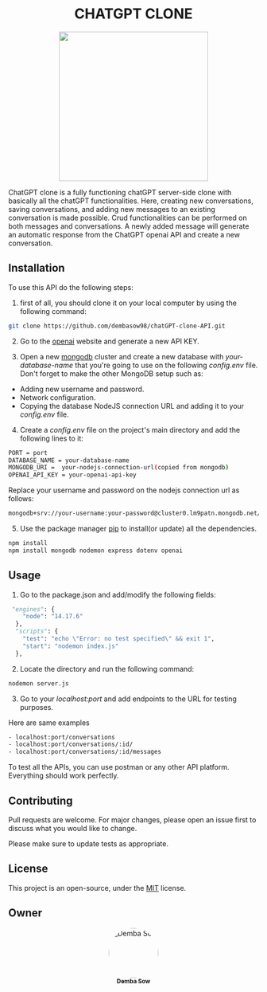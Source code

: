 <h1 align="center"> CHATGPT CLONE </h1>


<p align="center">
  <img src="https://s.yimg.com/ny/api/res/1.2/j53b_lnzVOKipwrf71ilig--/YXBwaWQ9aGlnaGxhbmRlcjt3PTY0MDtoPTM3Nw--/https://s.yimg.com/os/creatr-uploaded-images/2023-01/e63a0910-91b3-11ed-a5ef-e0922b9825e0" width="300" height="300"/>
</p>

ChatGPT clone is a fully functioning chatGPT server-side clone with basically all the chatGPT functionalities. Here, creating new conversations, saving conversations, and adding new messages to an existing conversation is made possible. Crud functionalities can be performed on both messages and conversations. A newly added message will generate an automatic response from the ChatGPT openai API and create a new conversation.

## Installation
To use this API do the following steps:
1. first of all, you should clone it on your local computer by using the following command:

```bash
git clone https://github.com/dembasow98/chatGPT-clone-API.git
```
2. Go to the [openai](https://beta.openai.com/account/api-keys) website and generate a new API KEY.

3. Open a new [mongodb](https://www.mongodb.com/) cluster and create a new database with *your-database-name* that you're going to use on the following *config.env* file.
Don't forget to make the other MongoDB setup such as:
- Adding new username and password.
- Network configuration.
- Copying the database NodeJS connection URL and adding it to your *config.env* file.

4. Create a *config.env* file on the project's main directory and add the following lines to it:
```bash
PORT = port
DATABASE_NAME = your-database-name
MONGODB_URI =  your-nodejs-connection-url(copied from mongodb)
OPENAI_API_KEY = your-openai-api-key
```

Replace your username and password on the nodejs connection url as follows: 
```bash
mongodb+srv://your-username:your-password@cluster0.lm9patn.mongodb.net/?retryWrites=true&w=majority)
```
5. Use the package manager [pip](https://pip.pypa.io/en/stable/) to install(or update) all the dependencies.

```bash
npm install
npm install mongodb nodemon express dotenv openai
```

## Usage

1. Go to the package.json and add/modify the following fields:
```python
 "engines": {
    "node": "14.17.6"
  },
  "scripts": {
    "test": "echo \"Error: no test specified\" && exit 1",
    "start": "nodemon index.js"
  },
```
2. Locate the directory and run the following command:
```bash
nodemon server.js
```

3. Go to your *localhost:port* and add endpoints to the URL for testing purposes.

Here are same examples
```bash
- localhost:port/conversations
- localhost:port/conversations/:id/
- localhost:port/conversations/:id/messages
```
To test all the APIs, you can use postman or any other API platform.
Everything should work perfectly.

## Contributing

Pull requests are welcome. For major changes, please open an issue first
to discuss what you would like to change.

Please make sure to update tests as appropriate.

## License
This project is an open-source, under the  [MIT](https://choosealicense.com/licenses/mit/) license.

## Owner
<div align="center">
<a href="https://github.com/dembasow98">
<img src="https://avatars.githubusercontent.com/u/62963091?v=4" width="100px;" alt="Demba Sow" style="border-radius:50%"/>
<br />
<sub><b>Demba Sow</b></sub>
</a>
<br />
</div>
